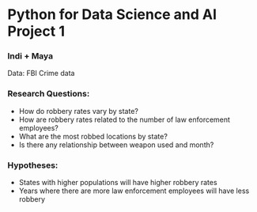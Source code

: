# Python for Data Science and AI Project 1
### Indi + Maya

Data: FBI Crime data

### Research Questions:
- How do robbery rates vary by state?
- How are robbery rates related to the number of law enforcement employees?
- What are the most robbed locations by state?
- Is there any relationship between weapon used and month?

### Hypotheses:
- States with higher populations will have higher robbery rates
- Years where there are more law enforcement employees will have less robbery
